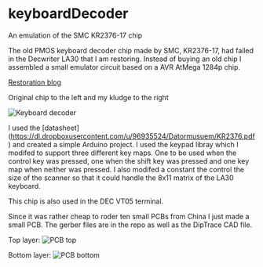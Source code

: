 keyboardDecoder
===============

An emulation of the SMC KR2376-17 chip

The old PMOS keyboard decoder chip made by SMC, KR2376-17, had failed in the Decwriter LA30 that I am restoring. Instead of buying an old chip I assembled a small emulator circuit based on a AVR AtMega 1284p chip.

[Restoration blog](http://www.datormuseum.se/computers/digital-equipment-corporation/pdp-11-04 "Restoration blog")

Original chip to the left and my kludge to the right

![Keyboard decoder](https://dl.dropboxusercontent.com/u/96935524/Datormusuem/KBD_decoder.png "Keyboard decoder")

I used the [datasheet] (https://dl.dropboxusercontent.com/u/96935524/Datormusuem/KR2376.pdf) and created a simple Arduino project. I used the keypad libray which I modifed to support three different key maps. One to be used when the control key was pressed, one when the shift key was pressed and one key map when neither was pressed. I also modifed a constant the control the size of the scanner so that it could handle the 8x11 matrix of the LA30 keyboard.

This chip is also used in the DEC VT05 terminal.

Since it was rather cheap to roder ten small PCBs from China I just made a small PCB. The gerber files are in the repo as well as the DipTrace CAD file.

Top layer:
![PCB top](https://dl.dropboxusercontent.com/u/96935524/Datormusuem/LA30keyboardDecoder/LA30top.png "PCB top")

Bottom layer:
![PCB bottom](https://dl.dropboxusercontent.com/u/96935524/Datormusuem/LA30keyboardDecoder/LA30bottom.png "PCB top")
